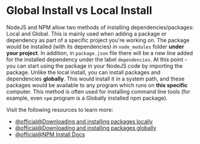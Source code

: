 # Global Install vs Local Install

NodeJS and NPM allow two methods of installing dependencies/packages: Local and Global. This is mainly used when adding a package or dependency as part of a specific project you're working on. The package would be installed (with its dependencies) in `node_modules` folder **under your project**. In addition, in `package.json` file there will be a new line added for the installed dependency under the label `dependencies`. At this point - you can start using the package in your NodeJS code by importing the package. Unlike the local install, you can install packages and dependencies **globally**. This would install it in a system path, and these packages would be available to any program which runs on **this specific** computer. This method is often used for installing command line tools (for example, even `npm` program is a Globally installed npm package).

Visit the following resources to learn more:

- [@official@Downloading and installing packages locally](https://docs.npmjs.com/downloading-and-installing-packages-locally)
- [@official@Downloading and installing packages globally](https://docs.npmjs.com/downloading-and-installing-packages-globally)
- [@official@NPM Install Docs](https://docs.npmjs.com/cli/v8/commands/npm-install)
